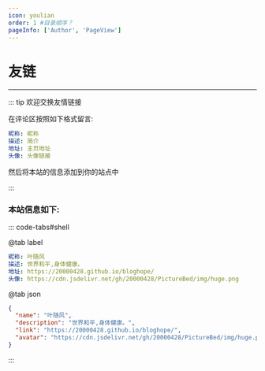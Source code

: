 ```yaml
---
icon: youlian
order: 1 #目录顺序？
pageInfo: ['Author', 'PageView']
---
```


# 友链

<VPCard
  title="墨七"
  desc="专心致志做事，大气温和待人。"
  logo="https://file.mo7.cc/static/lxh_gif/lxh_71.gif"
  link="https://blog.mo7.cc"
  background="rgba(253, 230, 138, 0.15)"
/>

<VPCard
  title="夜猫君"
  desc="欲把西湖比西子，淡妆浓抹总相宜。"
  logo="https://cdn.jsdelivr.net/gh/20000428/PictureBed//img/yemaojun.jpg"
  link="https://www.yemaojun.top/"
  background="rgba(253, 230, 138, 0.15)"
/>

<VPCard
  title="Seele_1018"
  desc="我很懒，所以这里没有简介！"
  logo="https://cdn.jsdelivr.net/gh/20000428/PictureBed//img/hong.jpg"
  link="https://blog.csdn.net/qq_44826887?type=blog"
  background="rgba(253, 230, 138, 0.15)"
/>

<!-- <VPCard
  title="菜园前端"
  desc="前端学习笔记分享、小白都能看懂的笔记"
  logo="https://note.noxussj.top/logo.png"
  link="https://note.noxussj.top/"
  background="rgba(253, 230, 138, 0.15)"
/>

<VPCard
  title="粥里有勺糖"
  desc="你的指尖,拥有改变世界的力量😄"
  logo="https://sugarat.top/favicon.ico"
  link="https://sugarat.top/aboutme.html"
  background="rgba(253, 230, 138, 0.15)"
/>


<VPCard
  title="梦爱吃鱼"
  desc="不负心灵,不负今生"
  logo="https://blog.bsgun.cn/"
  link="https://blog.bsgun.cn/"
  background="rgba(253, 230, 138, 0.15)"
/> -->



<VPCard
  title="Mr.Hope"
  desc="Where there is light, there is hope"
  logo="https://mister-hope.com/logo.svg"
  link="https://mister-hope.com/"
  background="rgba(253, 230, 138, 0.15)"
/>

<!-- <VPCard
  title="Bing🐣"
  desc="鱼跃此时海 花开彼岸天。"
  logo="https://liubing.me/logo.svg"
  link="https://liubing.me"
/>

<VPCard
  title="AI悦创"
  desc="浅者见浅，深者见深——黄家宝。"
  logo="https://bornforthis.cn/aiyc.svg"
  link="https://bornforthis.cn"
/>

<VPCard
  title="叉叉白"
  desc="菜鸡程序员"
  logo="https://blog.xxwhite.com/assets/img/avatar.jpg"
  link="https://blog.xxwhite.com"
/>

<VPCard
  title="测试猿全栈知识体系"
  desc="质量是1到100的事情！"
  logo="https://testyuan1024.com/avatar.png"
  link="https://testyuan1024.com"
/>

<VPCard
  title="CoderChen"
  desc="这里是CK的小世界!"
  logo="https://imgtable.oss-cn-chengdu.aliyuncs.com/img/ECC5A66FD27C9118F1B57C4451B3B045.jpg"
  link="http://ckblogs.cn"
/>

<VPCard
  title="Salvely"
  desc="Salvely"
  logo="https://salvely.github.io/logo.svg"
  link="https://salvely.github.io"
/>

<VPCard
  title="JavaQuan"
  desc="一只爱折腾的攻城狮"
  logo="https://javaquan.cn/img/logo.png"
  link="https://javaquan.cn"
/>  -->

---

::: tip 欢迎交换友情链接

在评论区按照如下格式留言:

```yaml
昵称: 昵称
描述: 简介
地址: 主页地址
头像: 头像链接
```

然后将本站的信息添加到你的站点中

:::

### 本站信息如下:



::: code-tabs#shell

@tab label
```yaml
昵称: 叶随风
描述: 世界和平,身体健康。
地址: https://20000428.github.io/bloghope/
头像: https://cdn.jsdelivr.net/gh/20000428/PictureBed/img/huge.png
```

@tab json

<!-- ```json
{
  "name": "墨七",
  "description": "专心致志做事，大气温和待人。",
  "link": "https://blog.mo7.cc",
  "avatar": "https://file.mo7.cc/static/lxh_gif/lxh_71.gif"
}
``` -->
```json
{
  "name": "叶随风",
  "description": "世界和平,身体健康。",
  "link": "https://20000428.github.io/bloghope/",
  "avatar": "https://cdn.jsdelivr.net/gh/20000428/PictureBed/img/huge.png"
}
```

:::
